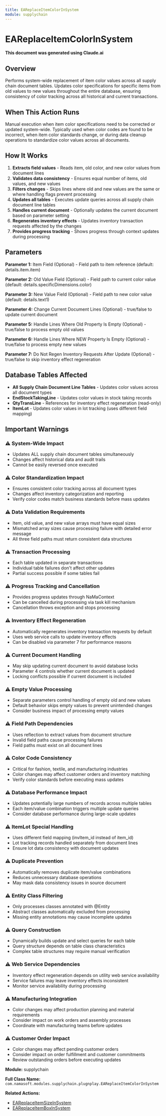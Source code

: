 ```yaml
---
title: EAReplaceItemColorInSystem
module: supplychain
---
```



<div class='entity-flows'>

# EAReplaceItemColorInSystem

**This document was generated using Claude.ai**

## Overview

Performs system-wide replacement of item color values across all supply chain document tables. Updates color specifications for specific items from old values to new values throughout the entire database, ensuring consistency of color tracking across all historical and current transactions.

## When This Action Runs

Manual execution when item color specifications need to be corrected or updated system-wide. Typically used when color codes are found to be incorrect, when item color standards change, or during data cleanup operations to standardize color values across all documents.

## How It Works

1. **Extracts field values** - Reads item, old color, and new color values from document lines
2. **Validates data consistency** - Ensures equal number of items, old values, and new values
3. **Filters changes** - Skips lines where old and new values are the same or where handling flags prevent processing
4. **Updates all tables** - Executes update queries across all supply chain document line tables
5. **Handles current document** - Optionally updates the current document based on parameter setting
6. **Regenerates inventory effects** - Updates inventory transaction requests affected by the changes
7. **Provides progress tracking** - Shows progress through context updates during processing

## Parameters

**Parameter 1:** Item Field (Optional) - Field path to item reference (default: details.item.item)

**Parameter 2:** Old Value Field (Optional) - Field path to current color value (default: details.specificDimensions.color)

**Parameter 3:** New Value Field (Optional) - Field path to new color value (default: details.text1)

**Parameter 4:** Change Current Document Lines (Optional) - true/false to update current document

**Parameter 5:** Handle Lines Where Old Property Is Empty (Optional) - true/false to process empty old values

**Parameter 6:** Handle Lines Where NEW Property Is Empty (Optional) - true/false to process empty new values

**Parameter 7:** Do Not Regen Inventory Requests After Update (Optional) - true/false to skip inventory effect regeneration

## Database Tables Affected

- **All Supply Chain Document Line Tables** - Updates color values across all document types
- **EndStockTakingLine** - Updates color values in stock taking records
- **QtyTransLine** - References for inventory effect regeneration (read-only)
- **ItemLot** - Updates color values in lot tracking (uses different field mapping)

## Important Warnings

### ⚠️ System-Wide Impact
- Updates ALL supply chain document tables simultaneously
- Changes affect historical data and audit trails
- Cannot be easily reversed once executed

### ⚠️ Color Standardization Impact
- Ensures consistent color tracking across all document types
- Changes affect inventory categorization and reporting
- Verify color codes match business standards before mass updates

### ⚠️ Data Validation Requirements
- Item, old value, and new value arrays must have equal sizes
- Mismatched array sizes cause processing failure with detailed error message
- All three field paths must return consistent data structures

### ⚠️ Transaction Processing
- Each table updated in separate transactions
- Individual table failures don't affect other updates
- Partial success possible if some tables fail

### ⚠️ Progress Tracking and Cancellation
- Provides progress updates through NaMaContext
- Can be cancelled during processing via task kill mechanism
- Cancellation throws exception and stops processing

### ⚠️ Inventory Effect Regeneration
- Automatically regenerates inventory transaction requests by default
- Uses web service calls to update inventory effects
- Can be disabled via parameter 7 for performance reasons

### ⚠️ Current Document Handling
- May skip updating current document to avoid database locks
- Parameter 4 controls whether current document is updated
- Locking conflicts possible if current document is included

### ⚠️ Empty Value Processing
- Separate parameters control handling of empty old and new values
- Default behavior skips empty values to prevent unintended changes
- Consider business impact of processing empty values

### ⚠️ Field Path Dependencies
- Uses reflection to extract values from document structure
- Invalid field paths cause processing failures
- Field paths must exist on all document lines

### ⚠️ Color Code Consistency
- Critical for fashion, textile, and manufacturing industries
- Color changes may affect customer orders and inventory matching
- Verify color standards before executing mass updates

### ⚠️ Database Performance Impact
- Updates potentially large numbers of records across multiple tables
- Each item/value combination triggers multiple update queries
- Consider database performance during large-scale updates

### ⚠️ ItemLot Special Handling
- Uses different field mapping (invItem_id instead of item_id)
- Lot tracking records handled separately from document lines
- Ensure lot data consistency with document updates

### ⚠️ Duplicate Prevention
- Automatically removes duplicate item/value combinations
- Reduces unnecessary database operations
- May mask data consistency issues in source document

### ⚠️ Entity Class Filtering
- Only processes classes annotated with @Entity
- Abstract classes automatically excluded from processing
- Missing entity annotations may cause incomplete updates

### ⚠️ Query Construction
- Dynamically builds update and select queries for each table
- Query structure depends on table class characteristics
- Complex table structures may require manual verification

### ⚠️ Web Service Dependencies
- Inventory effect regeneration depends on utility web service availability
- Service failures may leave inventory effects inconsistent
- Monitor service availability during processing

### ⚠️ Manufacturing Integration
- Color changes may affect production planning and material requirements
- Consider impact on work orders and assembly processes
- Coordinate with manufacturing teams before updates

### ⚠️ Customer Order Impact
- Color changes may affect pending customer orders
- Consider impact on order fulfillment and customer commitments
- Review outstanding orders before executing updates

**Module:** supplychain

**Full Class Name:** `com.namasoft.modules.supplychain.plugnplay.EAReplaceItemColorInSystem`

**Related Actions:**
- [EAReplaceItemSizeInSystem](EAReplaceItemSizeInSystem.md)
- [EAReplaceItemBoxInSystem](EAReplaceItemBoxInSystem.md)


</div>